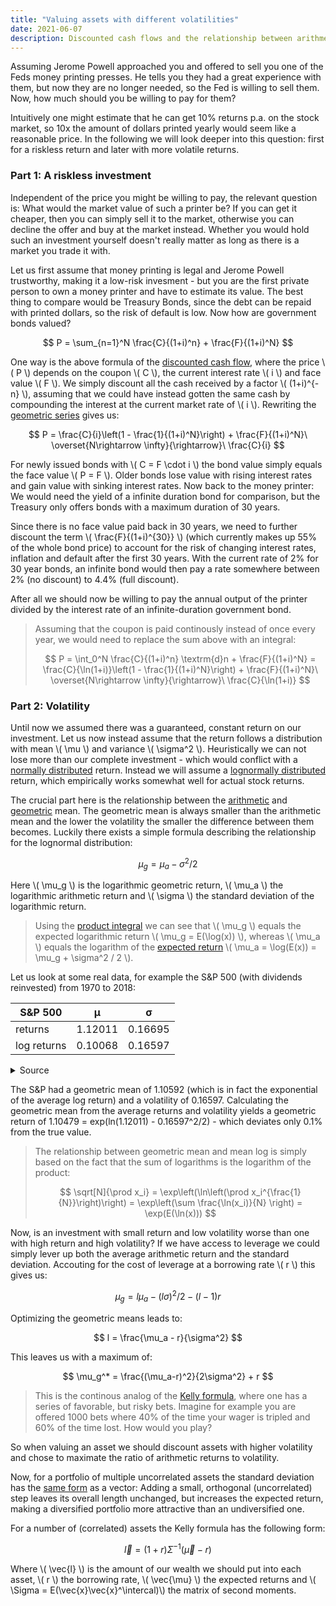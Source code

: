 ```yaml
---
title: "Valuing assets with different volatilities"
date: 2021-06-07
description: Discounted cash flows and the relationship between arithmetic and geometric mean of a lognormal distribution
---
```


Assuming Jerome Powell approached you and offered to sell you one of the Feds money printing presses. He tells you they had a great experience with them, but now they are no longer needed, so the Fed is willing to sell them. Now, how much should you be willing to pay for them?

Intuitively one might estimate that he can get 10% returns p.a. on the stock market, so 10x the amount of dollars printed yearly would seem like a reasonable price. In the following we will look deeper into this question: first for a riskless return and later with more volatile returns.

### Part 1: A riskless investment

Independent of the price you might be willing to pay, the relevant question is: What would the market value of such a printer be? If you can get it cheaper, then you can simply sell it to the market, otherwise you can decline the offer and buy at the market instead. Whether you would hold such an investment yourself doesn't really matter as long as there is a market you trade it with.

Let us first assume that money printing is legal and Jerome Powell trustworthy, making it a low-risk invesment - but you are the first private person to own a money printer and have to estimate its value. The best thing to compare would be Treasury Bonds, since the debt can be repaid with printed dollars, so the risk of default is low. Now how are government bonds valued?

$$
  P = \sum_{n=1}^N \frac{C}{(1+i)^n} + \frac{F}{(1+i)^N}
$$

One way is the above formula of the [discounted cash flow](https://en.wikipedia.org/wiki/Discounted_cash_flow), where the price \\( P \\) depends on the coupon \\( C \\), the current interest rate \\( i \\) and face value \\( F \\). We simply discount all the cash received by a factor \\( (1+i)^{-n} \\), assuming that we could have instead gotten the same cash by compounding the interest at the current market rate of \\( i \\). Rewriting the [geometric series](https://en.wikipedia.org/wiki/Geometric_series) gives us:

$$
  P = \frac{C}{i}\left(1 - \frac{1}{(1+i)^N}\right) + \frac{F}{(1+i)^N}\ \overset{N\rightarrow \infty}{\rightarrow}\ \frac{C}{i}
$$

For newly issued bonds with \\( C = F \cdot i \\) the bond value simply equals the face value \\( P = F \\). Older bonds lose value with rising interest rates and gain value with sinking interest rates. Now back to the money printer: We would need the yield of a infinite duration bond for comparison, but the Treasury only offers bonds with a maximum duration of 30 years.

Since there is no face value paid back in 30 years, we need to further discount the term \\( \frac{F}{(1+i)^{30}} \\) (which currently makes up 55% of the whole bond price) to account for the risk of changing interest rates, inflation and default after the first 30 years. With the current rate of 2% for 30 year bonds, an infinite bond would then pay a rate somewhere between 2% (no discount) to 4.4% (full discount).

After all we should now be willing to pay the annual output of the printer divided by the interest rate of an infinite-duration government bond.

> Assuming that the coupon is paid continously instead of once every year, we would need to replace the sum above with an integral:
>
> $$ P = \int_0^N \frac{C}{(1+i)^n} \textrm{d}n + \frac{F}{(1+i)^N} = \frac{C}{\ln(1+i)}\left(1 - \frac{1}{(1+i)^N}\right) + \frac{F}{(1+i)^N}\ \overset{N\rightarrow \infty}{\rightarrow}\ \frac{C}{\ln(1+i)} $$
>

### Part 2: Volatility

Until now we assumed there was a guaranteed, constant return on our investment. Let us now instead assume that the return follows a distribution with mean \\( \mu \\) and variance \\( \sigma^2 \\). Heuristically we can not lose more than our complete investment - which would conflict with a [normally distributed](https://en.wikipedia.org/wiki/Normal_distribution) return. Instead we will assume a [lognormally distributed](https://en.wikipedia.org/wiki/Log-normal_distribution) return, which empirically works somewhat well for actual stock returns.

The crucial part here is the relationship between the [arithmetic](https://en.wikipedia.org/wiki/Arithmetic_mean) and [geometric](https://en.wikipedia.org/wiki/Geometric_mean) mean. The geometric mean is always smaller than the arithmetic mean and the lower the volatility the smaller the difference between them becomes. Luckily there exists a simple formula describing the relationship for the lognormal distribution:

$$
  \mu_g = \mu_a - \sigma^2 / 2
$$

Here \\( \mu_g \\) is the logarithmic geometric return, \\( \mu_a \\) the logarithmic arithmetic return and \\( \sigma \\) the standard deviation of the logarithmic return.

> Using the [product integral](https://en.wikipedia.org/wiki/Product_integral#Type_II:_geometric_integral) we can see that \\( \mu_g \\) equals the expected logarithmic return \\( \mu_g = E(\log(x)) \\), whereas \\( \mu_a \\) equals the logarithm of the [expected return](https://en.wikipedia.org/wiki/Log-normal_distribution#Arithmetic_moments) \\( \mu_a = \log(E(x)) = \mu_g + \sigma^2 / 2 \\).

Let us look at some real data, for example the S&P 500 (with dividends reinvested) from 1970 to 2018:

| S&P 500     | μ       | σ       |
|-------------|---------|---------|
| returns     | 1.12011 | 0.16695 |
| log returns | 0.10068 | 0.16597 |

<details><summary>Source</summary>
  
| S&P 500     | 1971    | 1972    | 1973     | 1974     | 1975    | 1976    | 1977     | 1978    | 1979    | 1980    | 1981     | 1982    | 1983    | 1984    | 1985    | 1986    | 1987     | 1988    | 1989    | 1990     | 1991    | 1992    | 1993    | 1994    | 1995    | 1996    | 1997    | 1998    | 1999    | 2000     | 2001     | 2002     | 2003    | 2004    | 2005    | 2006    | 2007    | 2008     | 2009    | 2010    | 2011    | 2012    | 2013    | 2014    | 2015    | 2016    | 2017    |
|-------------|---------|---------|----------|----------|---------|---------|----------|---------|---------|---------|----------|---------|---------|---------|---------|---------|----------|---------|---------|----------|---------|---------|---------|---------|---------|---------|---------|---------|---------|----------|----------|----------|---------|---------|---------|---------|---------|----------|---------|---------|---------|---------|---------|---------|---------|---------|---------|
| returns     | 1.13638 | 1.21875 | 0.83048  | 0.73735  | 1.38063 | 1.22471 | 0.93529  | 1.07670 | 1.18021 | 1.30147 | 0.97334  | 1.19073 | 1.23127 | 1.04603 | 1.31337 | 1.24101 | 0.99828  | 1.18744 | 1.30187 | 0.97557  | 1.22065 | 1.15488 | 1.09935 | 1.00406 | 1.38454 | 1.23561 | 1.31796 | 1.25506 | 1.21569 | 0.94235  | 0.87161  | 0.79777  | 1.22264 | 1.12801 | 1.07059 | 1.14250 | 1.06288 | 0.60684  | 1.30113 | 1.14014 | 1.02062 | 1.16769 | 1.29718 | 1.15845 | 1.02003 | 1.11716 | 1.20911 |
| log returns | 0.12785 | 0.19783 | -0.18575 | -0.30469 | 0.32254 | 0.20270 | -0.06690 | 0.07390 | 0.16569 | 0.26349 | -0.02702 | 0.17456 | 0.20805 | 0.04500 | 0.27260 | 0.21593 | -0.00172 | 0.17180 | 0.26380 | -0.02473 | 0.19938 | 0.14399 | 0.09472 | 0.00405 | 0.32537 | 0.21157 | 0.27608 | 0.22718 | 0.19531 | -0.05937 | -0.13741 | -0.22593 | 0.20102 | 0.12046 | 0.06821 | 0.13322 | 0.06098 | -0.49949 | 0.26324 | 0.13115 | 0.02041 | 0.15503 | 0.26019 | 0.14708 | 0.01983 | 0.11079 | 0.18989 |
</details>

The S&P had a geometric mean of 1.10592 (which is in fact the exponential of the average log return) and a volatility of 0.16597. Calculating the geometric mean from the average returns and volatility yields a geometric return of 1.10479 = exp(ln(1.12011) - 0.16597^2/2) - which deviates only 0.1% from the true value.

> The relationship between geometric mean and mean log is simply based on the fact that the sum of logarithms is the logarithm of the product:
> 
> $$ \sqrt[N]{\prod x_i} = \exp\left(\ln\left(\prod x_i^{\frac{1}{N}}\right)\right) = \exp\left(\sum \frac{\ln(x_i)}{N} \right) = \exp(E(\ln(x))) $$
>

Now, is an investment with small return and low volatility worse than one with high return and high volatility? If we have access to leverage we could simply lever up both the average arithmetic return and the standard deviation. Accouting for the cost of leverage at a borrowing rate \\( r \\) this gives us:

$$
  \mu_g = l \mu_a - (l\sigma)^2/2 - (l - 1)r
$$

Optimizing the geometric means leads to:

$$
  l = \frac{\mu_a - r}{\sigma^2}
$$

This leaves us with a maximum of:

$$
  \mu_g^* = \frac{(\mu_a-r)^2}{2\sigma^2} + r
$$

> This is the continous analog of the [Kelly formula](https://en.wikipedia.org/wiki/Kelly_criterion), where one has a series of favorable, but risky bets.
> Imagine for example you are offered 1000 bets where 40% of the time your wager is tripled and 60% of the time lost. How would you play?

So when valuing an asset we should discount assets with higher volatility and chose to maximate the ratio of arithmetic returns to volatility.

Now, for a portfolio of multiple uncorrelated assets the standard deviation has the [same form](https://en.wikipedia.org/wiki/Propagation_of_uncertainty#Example_formulae) as a vector: Adding a small, orthogonal (uncorrelated) step leaves its overall length unchanged, but increases the expected return, making a diversified portfolio more attractive than an undiversified one.

For a number of (correlated) assets the Kelly formula has the following form:

$$
  \vec{l} = (1+r)\Sigma^{-1} (\vec{\mu} - r)
$$

Where \\( \vec{l} \\) is the amount of our wealth we should put into each asset, \\( r \\) the borrowing rate, \\( \vec{\mu} \\) the expected returns and \\( \Sigma = E(\vec{x}\vec{x}^\intercal)\\) the matrix of second moments.
